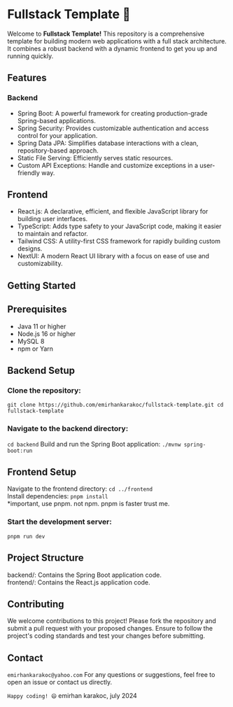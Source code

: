 
 
# Fullstack Template 🚀
Welcome to **Fullstack Template!** This repository is a comprehensive template for building modern web applications with a full stack architecture. It combines a robust backend with a dynamic frontend to get you up and running quickly.

## Features
### Backend
- Spring Boot: A powerful framework for creating production-grade Spring-based applications.
- Spring Security: Provides customizable authentication and access control for your application.
- Spring Data JPA: Simplifies database interactions with a clean, repository-based approach.
- Static File Serving: Efficiently serves static resources.
- Custom API Exceptions: Handle and customize exceptions in a user-friendly way.

## Frontend
- React.js: A declarative, efficient, and flexible JavaScript library for building user interfaces.
- TypeScript: Adds type safety to your JavaScript code, making it easier to maintain and refactor.
- Tailwind CSS: A utility-first CSS framework for rapidly building custom designs.
- NextUI: A modern React UI library with a focus on ease of use and customizability.

## Getting Started
## Prerequisites
- Java 11 or higher
- Node.js 16 or higher
- MySQL 8
- npm or Yarn

## Backend Setup

### Clone the repository:
`git clone https://github.com/emirhankarakoc/fullstack-template.git
cd fullstack-template`

### Navigate to the backend directory:
`cd backend` 
Build and run the Spring Boot application:
`./mvnw spring-boot:run`


## Frontend Setup
Navigate to the frontend directory:
`cd ../frontend`
<br>
Install dependencies:
`pnpm install`
<br>
*important, use pnpm. not npm. pnpm is faster trust me.

### Start the development server:
`pnpm run dev`

## Project Structure
backend/: Contains the Spring Boot application code.<br>
frontend/: Contains the React.js application code.
## Contributing
We welcome contributions to this project! Please fork the repository and submit a pull request with your proposed changes. Ensure to follow the project's coding standards and test your changes before submitting.

## Contact
`emirhankarakoc@yahoo.com`
For any questions or suggestions, feel free to open an issue or contact us directly.

`Happy coding! 😄`
emirhan karakoc, july 2024

